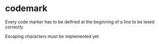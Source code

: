 # codemark

Every code marker has to be deifned at the beginning of a line  to be lexed
correctly

Escaping characters must be implemented yet
